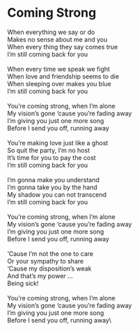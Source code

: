# Coming Strong

When everything we say or do\
Makes no sense about me and you\
When every thing they say comes true\
I’m still coming back for you\
\
When every time we speak we fight\
When love and friendship seems to die\
When sleeping over makes you blue\
I’m still coming back for you\
\
You’re coming strong, when I’m alone\
My vision’s gone ‘cause you’re fading away\
I’m giving you just one more song\
Before I send you off, running away\
\
You’re making love just like a ghost\
So quit the party, I’m no host\
It’s time for you to pay the cost\
I’m still coming back for you\
\
I’m gonna make you understand\
I’m gonna take you by the hand\
My shadow you can not transcend\
I’m still coming back for you\
\
You’re coming strong, when I’m alone\
My vision’s gone ‘cause you’re fading away\
I’m giving you just one more song\
Before I send you off, running away\
\
‘Cause I’m not the one to care\
Or your sympathy to share\
‘Cause my disposition’s weak\
And that’s my power ...\
Being sick!\
\
You’re coming strong, when I’m alone\
My vision’s gone ‘cause you’re fading away\
I’m giving you just one more song\
Before I send you off, running away\
